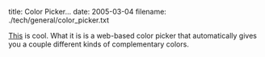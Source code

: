 title: Color Picker...
date: 2005-03-04
filename: ./tech/general/color_picker.txt


<a href="http://www.wellstyled.com/tools/colorscheme2/index-en.html">This</a>
is cool. What it is is a web-based color picker that automatically gives
you a couple different kinds of complementary colors.
